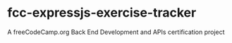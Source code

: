 # fcc-expressjs-exercise-tracker
A freeCodeCamp.org Back End Development and APIs certification project
